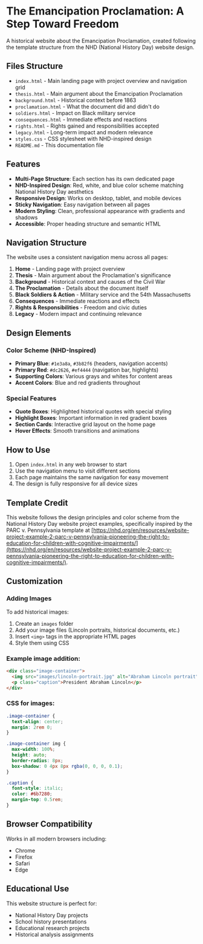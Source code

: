 # The Emancipation Proclamation: A Step Toward Freedom

A historical website about the Emancipation Proclamation, created following the template structure from the NHD (National History Day) website design.

## Files Structure

- `index.html` - Main landing page with project overview and navigation grid
- `thesis.html` - Main argument about the Emancipation Proclamation
- `background.html` - Historical context before 1863
- `proclamation.html` - What the document did and didn't do
- `soldiers.html` - Impact on Black military service
- `consequences.html` - Immediate effects and reactions
- `rights.html` - Rights gained and responsibilities accepted
- `legacy.html` - Long-term impact and modern relevance
- `styles.css` - CSS stylesheet with NHD-inspired design
- `README.md` - This documentation file

## Features

- **Multi-Page Structure**: Each section has its own dedicated page
- **NHD-Inspired Design**: Red, white, and blue color scheme matching National History Day aesthetics
- **Responsive Design**: Works on desktop, tablet, and mobile devices
- **Sticky Navigation**: Easy navigation between all pages
- **Modern Styling**: Clean, professional appearance with gradients and shadows
- **Accessible**: Proper heading structure and semantic HTML

## Navigation Structure

The website uses a consistent navigation menu across all pages:

1. **Home** - Landing page with project overview
2. **Thesis** - Main argument about the Proclamation's significance
3. **Background** - Historical context and causes of the Civil War
4. **The Proclamation** - Details about the document itself
5. **Black Soldiers & Action** - Military service and the 54th Massachusetts
6. **Consequences** - Immediate reactions and effects
7. **Rights & Responsibilities** - Freedom and civic duties
8. **Legacy** - Modern impact and continuing relevance

## Design Elements

### Color Scheme (NHD-Inspired)

- **Primary Blue**: `#1e3a8a`, `#3b82f6` (headers, navigation accents)
- **Primary Red**: `#dc2626`, `#ef4444` (navigation bar, highlights)
- **Supporting Colors**: Various grays and whites for content areas
- **Accent Colors**: Blue and red gradients throughout

### Special Features

- **Quote Boxes**: Highlighted historical quotes with special styling
- **Highlight Boxes**: Important information in red gradient boxes
- **Section Cards**: Interactive grid layout on the home page
- **Hover Effects**: Smooth transitions and animations

## How to Use

1. Open `index.html` in any web browser to start
2. Use the navigation menu to visit different sections
3. Each page maintains the same navigation for easy movement
4. The design is fully responsive for all device sizes

## Template Credit

This website follows the design principles and color scheme from the National History Day website project examples, specifically inspired by the PARC v. Pennsylvania template at [https://nhd.org/en/resources/website-project-example-2-parc-v-pennsylvania-pioneering-the-right-to-education-for-children-with-cognitive-impairments/](https://nhd.org/en/resources/website-project-example-2-parc-v-pennsylvania-pioneering-the-right-to-education-for-children-with-cognitive-impairments/).

## Customization

### Adding Images

To add historical images:

1. Create an `images` folder
2. Add your image files (Lincoln portraits, historical documents, etc.)
3. Insert `<img>` tags in the appropriate HTML pages
4. Style them using CSS

### Example image addition:

```html
<div class="image-container">
  <img src="images/lincoln-portrait.jpg" alt="Abraham Lincoln portrait" />
  <p class="caption">President Abraham Lincoln</p>
</div>
```

### CSS for images:

```css
.image-container {
  text-align: center;
  margin: 2rem 0;
}

.image-container img {
  max-width: 100%;
  height: auto;
  border-radius: 8px;
  box-shadow: 0 4px 8px rgba(0, 0, 0, 0.1);
}

.caption {
  font-style: italic;
  color: #6b7280;
  margin-top: 0.5rem;
}
```

## Browser Compatibility

Works in all modern browsers including:

- Chrome
- Firefox
- Safari
- Edge

## Educational Use

This website structure is perfect for:

- National History Day projects
- School history presentations
- Educational research projects
- Historical analysis assignments

